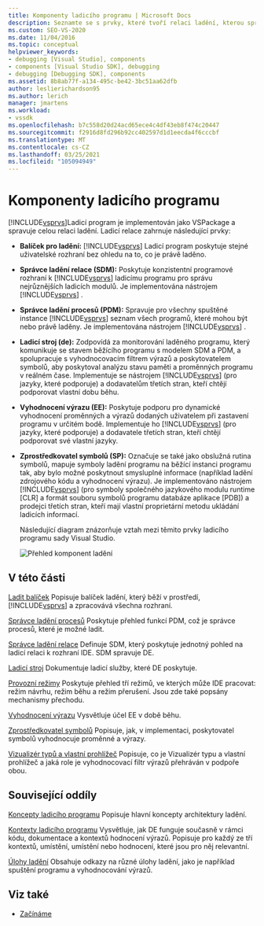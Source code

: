```yaml
---
title: Komponenty ladicího programu | Microsoft Docs
description: Seznamte se s prvky, které tvoří relaci ladění, kterou spravuje ladicí program sady Visual Studio, implementovaný jako VSPackage.
ms.custom: SEO-VS-2020
ms.date: 11/04/2016
ms.topic: conceptual
helpviewer_keywords:
- debugging [Visual Studio], components
- components [Visual Studio SDK], debugging
- debugging [Debugging SDK], components
ms.assetid: 8b8ab77f-a134-495c-be42-3bc51aa62dfb
author: leslierichardson95
ms.author: lerich
manager: jmartens
ms.workload:
- vssdk
ms.openlocfilehash: b7c558d20d24acd65ece4c4df43eb8f474c20447
ms.sourcegitcommit: f2916d8fd296b92cc402597d1d1eecda4f6cccbf
ms.translationtype: MT
ms.contentlocale: cs-CZ
ms.lasthandoff: 03/25/2021
ms.locfileid: "105094949"
---
```

# <a name="debugger-components"></a>Komponenty ladicího programu
[!INCLUDE[vsprvs](../../code-quality/includes/vsprvs_md.md)]Ladicí program je implementován jako VSPackage a spravuje celou relaci ladění. Ladicí relace zahrnuje následující prvky:

- **Balíček pro ladění:** [!INCLUDE[vsprvs](../../code-quality/includes/vsprvs_md.md)] Ladicí program poskytuje stejné uživatelské rozhraní bez ohledu na to, co je právě laděno.

- **Správce ladění relace (SDM):** Poskytuje konzistentní programové rozhraní k [!INCLUDE[vsprvs](../../code-quality/includes/vsprvs_md.md)] ladicímu programu pro správu nejrůznějších ladicích modulů. Je implementována nástrojem [!INCLUDE[vsprvs](../../code-quality/includes/vsprvs_md.md)] .

- **Správce ladění procesů (PDM):** Spravuje pro všechny spuštěné instance [!INCLUDE[vsprvs](../../code-quality/includes/vsprvs_md.md)] seznam všech programů, které mohou být nebo právě laděny. Je implementována nástrojem [!INCLUDE[vsprvs](../../code-quality/includes/vsprvs_md.md)] .

- **Ladicí stroj (de):** Zodpovídá za monitorování laděného programu, který komunikuje se stavem běžícího programu s modelem SDM a PDM, a spolupracuje s vyhodnocovacím filtrem výrazů a poskytovatelem symbolů, aby poskytoval analýzu stavu paměti a proměnných programu v reálném čase. Implementuje se nástrojem [!INCLUDE[vsprvs](../../code-quality/includes/vsprvs_md.md)] (pro jazyky, které podporuje) a dodavatelům třetích stran, kteří chtějí podporovat vlastní dobu běhu.

- **Vyhodnocení výrazu (EE):** Poskytuje podporu pro dynamické vyhodnocení proměnných a výrazů dodaných uživatelem při zastavení programu v určitém bodě. Implementuje ho [!INCLUDE[vsprvs](../../code-quality/includes/vsprvs_md.md)] (pro jazyky, které podporuje) a dodavatele třetích stran, kteří chtějí podporovat své vlastní jazyky.

- **Zprostředkovatel symbolů (SP):** Označuje se také jako obslužná rutina symbolů, mapuje symboly ladění programu na běžící instanci programu tak, aby bylo možné poskytnout smysluplné informace (například ladění zdrojového kódu a vyhodnocení výrazu). Je implementováno nástrojem [!INCLUDE[vsprvs](../../code-quality/includes/vsprvs_md.md)] (pro symboly společného jazykového modulu runtime [CLR] a formát souboru symbolů programu databáze aplikace [PDB]) a prodejci třetích stran, kteří mají vlastní proprietární metodu ukládání ladicích informací.

  Následující diagram znázorňuje vztah mezi těmito prvky ladicího programu sady Visual Studio.

  ![Přehled komponent ladění](../../extensibility/debugger/media/dbugcompovrview.gif "DBugCompOvrview")

## <a name="in-this-section"></a>V této části
 [Ladit balíček](../../extensibility/debugger/debug-package.md) Popisuje balíček ladění, který běží v prostředí, [!INCLUDE[vsprvs](../../code-quality/includes/vsprvs_md.md)] a zpracovává všechna rozhraní.

 [Správce ladění procesů](../../extensibility/debugger/process-debug-manager.md) Poskytuje přehled funkcí PDM, což je správce procesů, které je možné ladit.

 [Správce ladění relace](../../extensibility/debugger/session-debug-manager.md) Definuje SDM, který poskytuje jednotný pohled na ladicí relaci k rozhraní IDE. SDM spravuje DE.

 [Ladicí stroj](../../extensibility/debugger/debug-engine.md) Dokumentuje ladicí služby, které DE poskytuje.

 [Provozní režimy](../../extensibility/debugger/operational-modes.md) Poskytuje přehled tří režimů, ve kterých může IDE pracovat: režim návrhu, režim běhu a režim přerušení. Jsou zde také popsány mechanismy přechodu.

 [Vyhodnocení výrazu](../../extensibility/debugger/expression-evaluator.md) Vysvětluje účel EE v době běhu.

 [Zprostředkovatel symbolů](../../extensibility/debugger/symbol-provider.md) Popisuje, jak, v implementaci, poskytovatel symbolů vyhodnocuje proměnné a výrazy.

 [Vizualizér typů a vlastní prohlížeč](../../extensibility/debugger/type-visualizer-and-custom-viewer.md) Popisuje, co je Vizualizér typu a vlastní prohlížeč a jaká role je vyhodnocovací filtr výrazů přehráván v podpoře obou.

## <a name="related-sections"></a>Související oddíly
 [Koncepty ladicího programu](../../extensibility/debugger/debugger-concepts.md) Popisuje hlavní koncepty architektury ladění.

 [Kontexty ladicího programu](../../extensibility/debugger/debugger-contexts.md) Vysvětluje, jak DE funguje současně v rámci kódu, dokumentace a kontextů hodnocení výrazů. Popisuje pro každý ze tří kontextů, umístění, umístění nebo hodnocení, které jsou pro něj relevantní.

 [Úlohy ladění](../../extensibility/debugger/debugging-tasks.md) Obsahuje odkazy na různé úlohy ladění, jako je například spuštění programu a vyhodnocování výrazů.

## <a name="see-also"></a>Viz také
- [Začínáme](../../extensibility/debugger/getting-started-with-debugger-extensibility.md)
